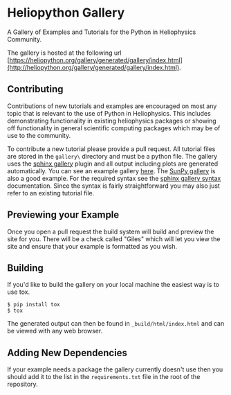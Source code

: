 # Heliopython Gallery
A Gallery of Examples and Tutorials for the Python in Heliophysics Community.

The gallery is hosted at the following url [https://heliopython.org/gallery/generated/gallery/index.html](http://heliopython.org/gallery/generated/gallery/index.html).

Contributing
------------
Contributions of new tutorials and examples are encouraged on most any topic
that is relevant to the use of Python in Heliophysics. This includes demonstrating
functionality in existing heliophysics packages or showing off functionality
in general scientific computing packages which may be of use to the community.

To contribute a new tutorial please provide a pull request. All tutorial files
are stored in the `gallery\` directory and must be a python file. The gallery
uses the [sphinx gallery](https://sphinx-gallery.readthedocs.io/en/latest/)
plugin and all output including plots are generated automatically. You can see
an example gallery [here](https://sphinx-gallery.readthedocs.io/en/latest/auto_examples/index.html).
The [SunPy gallery](http://docs.sunpy.org/en/stable/generated/gallery/index.html) is also a good example.
For the required syntax see the
[sphinx gallery syntax](https://sphinx-gallery.readthedocs.io/en/latest/syntax.html)
documentation. Since the syntax is fairly straightforward you may also just
refer to an existing tutorial file.


Previewing your Example
-------------------------

Once you open a pull request the build system will build and preview the site
for you. There will be a check called "Giles" which will let you view the site
and ensure that your example is formatted as you wish.

Building
--------
If you'd like to build the gallery on your local machine the easiest way is to use tox.

    $ pip install tox
    $ tox

The generated output can then be found in `_build/html/index.html` and can
be viewed with any web browser.


Adding New Dependencies
-------------------------

If your example needs a package the gallery currently doesn't use then you
should add it to the list in the `requirements.txt` file in the root of the repository.
